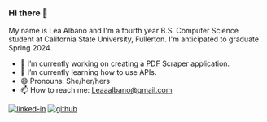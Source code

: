 ### Hi there 👋
My name is Lea Albano and I'm a fourth year B.S. Computer Science student at California State University, Fullerton. I'm anticipated to graduate Spring 2024. 

- 🔭 I’m currently working on creating a PDF Scraper application.
- 🌱 I’m currently learning how to use APIs.
- 😄 Pronouns: She/her/hers
- 📫 How to reach me: Leaaalbano@gmail.com 

[![linked-in](https://img.shields.io/badge/Linked_In-0077B5?style=for-the-badge&logo=LinkedIn&logoColor=white)](https://www.linkedin.com/in/lea-albano/)
[![github](https://img.shields.io/badge/GitHub-000000?style=for-the-badge&logo=GitHub&logoColor=white)](https://github.com/leaalbano)






